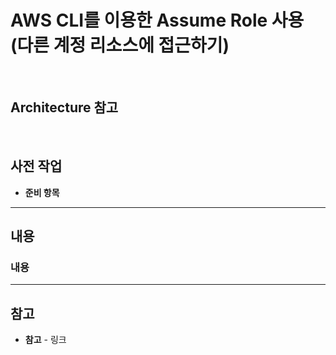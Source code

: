# AWS CLI를 이용한 Assume Role 사용(다른 계정 리소스에 접근하기)

<br>

## Architecture 참고


<br>

## 사전 작업

- **준비 항목**

<hr/>

## 내용
### 내용

<hr>

## 참고
- **참고** - 링크
